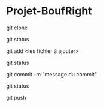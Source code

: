 # Projet-BoufRight

git clone

git status

git add <les fichier à ajouter>

git status

git commit -m "message du commit"

git status

git push